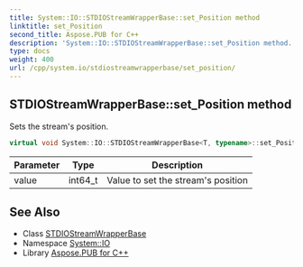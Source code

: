 ```yaml
---
title: System::IO::STDIOStreamWrapperBase::set_Position method
linktitle: set_Position
second_title: Aspose.PUB for C++
description: 'System::IO::STDIOStreamWrapperBase::set_Position method. Sets the stream''s position in C++.'
type: docs
weight: 400
url: /cpp/system.io/stdiostreamwrapperbase/set_position/
---
```

## STDIOStreamWrapperBase::set_Position method


Sets the stream's position.

```cpp
virtual void System::IO::STDIOStreamWrapperBase<T, typename>::set_Position(int64_t value) override
```


| Parameter | Type | Description |
| --- | --- | --- |
| value | int64_t | Value to set the stream's position |

## See Also

* Class [STDIOStreamWrapperBase](../)
* Namespace [System::IO](../../)
* Library [Aspose.PUB for C++](../../../)
